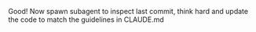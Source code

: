 Good! Now spawn subagent to inspect last commit, think hard and update the code to match the guidelines in CLAUDE.md